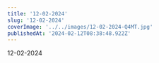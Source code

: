 ```yaml
---
title: '12-02-2024'
slug: '12-02-2024'
coverImage: '../../images/12-02-2024-Q4MT.jpg'
publishedAt: '2024-02-12T08:38:48.922Z'
---
```


12-02-2024